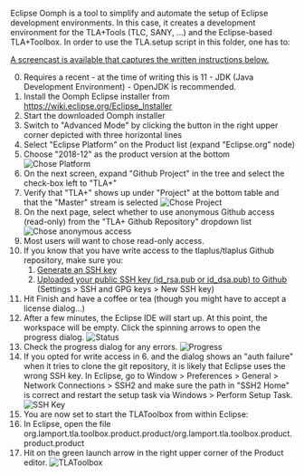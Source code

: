 Eclipse Oomph is a tool to simplify and automate the setup of Eclipse development environments. In this case, it creates a development environment for the TLA+Tools (TLC, SANY, ...) and the Eclipse-based TLA+Toolbox. In order to use the TLA.setup script in this folder, one has to:

[A screencast is available that captures the written instructions below.](https://vimeo.com/190224035)

0. Requires a recent - at the time of writing this is 11 - JDK (Java Development Environment) - OpenJDK is recommended.
1. Install the Oomph Eclipse installer from https://wiki.eclipse.org/Eclipse_Installer
2. Start the downloaded Oomph installer
3. Switch to "Advanced Mode" by clicking the button in the right upper corner depicted with three horizontal lines
4. Select "Eclipse Platform" on the Product list (expand "Eclipse.org" node)
  1. Choose "2018-12" as the product version at the bottom ![Chose Platform](https://raw.githubusercontent.com/lemmy/tlaplus/master/general/ide/images/00_PlatformSelection.png)
5. On the next screen, expand "Github Project" in the tree and select the check-box left to "TLA+" 
  1. Verify that "TLA+" shows up under "Project" at the bottom table and that the "Master" stream is selected ![Chose Project](https://raw.githubusercontent.com/lemmy/tlaplus/master/general/ide/images/01_ProjectSelection.png)
6. On the next page, select whether to use anonymous Github access (read-only) from the "TLA+ Github Repository" dropdown list ![Chose anonymous access](https://raw.githubusercontent.com/lemmy/tlaplus/master/general/ide/images/02_Variables.png)
  1. Most users will want to chose read-only access.
  2. If you know that you have write access to the tlaplus/tlaplus Github repository, make sure you:
     1. [Generate an SSH key](https://help.github.com/articles/generating-an-ssh-key/)
     2. [Uploaded your public SSH key (id_rsa.pub or id_dsa.pub) to Github](https://github.com/settings/keys) (Settings > SSH and GPG keys > New SSH key)
7. Hit Finish and have a coffee or tea (though you might have to accept a license dialog...)
8. After a few minutes, the Eclipse IDE will start up. At this point, the workspace will be empty. Click the spinning arrows to open the progress dialog. ![Status](https://raw.githubusercontent.com/lemmy/tlaplus/master/general/ide/images/03_Status.png)
9. Check the progress dialog for any errors. ![Progress](https://raw.githubusercontent.com/lemmy/tlaplus/master/general/ide/images/04_Progress.png)
  1. If you opted for write access in 6. and the dialog shows an "auth failure" when it tries to clone the git repository, it is likely that Eclipse uses the wrong SSH key. In Eclipse, go to Window > Preferences > General > Network Connections > SSH2 and make sure the path in "SSH2 Home" is correct and restart the setup task via Windows > Perform Setup Task.
     ![SSH Key](https://raw.githubusercontent.com/lemmy/tlaplus/master/general/ide/images/05_SSHKey.png)
10. You are now set to start the TLAToolbox from within Eclipse:
  1. In Eclipse, open the file org.lamport.tla.toolbox.product.product/org.lamport.tla.toolbox.product.product.product
  2. Hit on the green launch arrow in the right upper corner of the Product editor. ![TLAToolbox](https://raw.githubusercontent.com/lemmy/tlaplus/master/general/ide/images/06_Toolbox.png)

